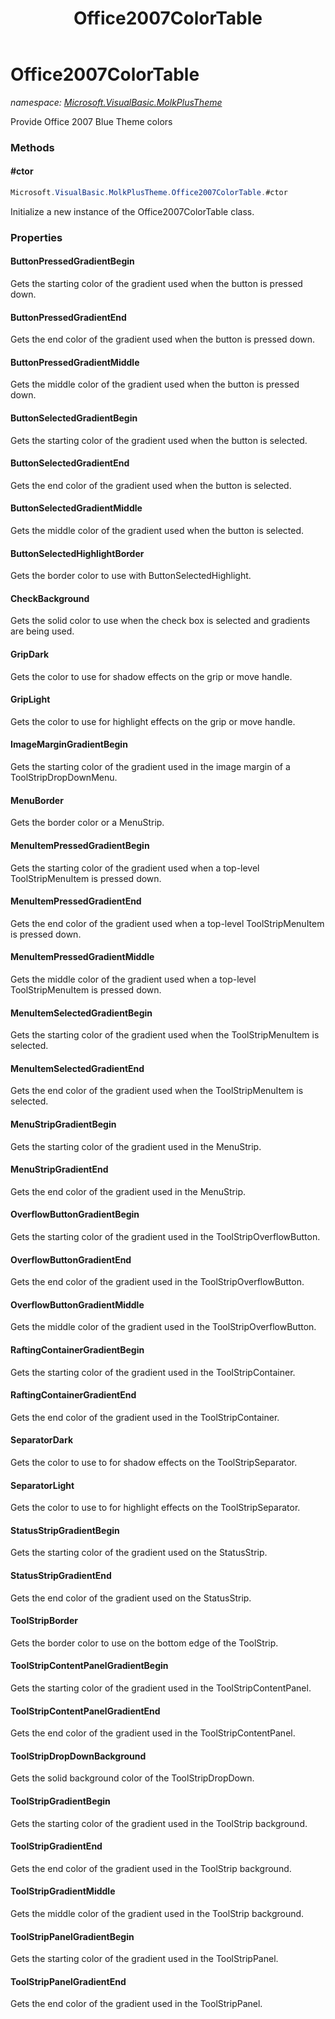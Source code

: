 ﻿---
title: Office2007ColorTable
---

# Office2007ColorTable
_namespace: [Microsoft.VisualBasic.MolkPlusTheme](N-Microsoft.VisualBasic.MolkPlusTheme.html)_

Provide Office 2007 Blue Theme colors

### Methods

#### #ctor
```csharp
Microsoft.VisualBasic.MolkPlusTheme.Office2007ColorTable.#ctor
```
Initialize a new instance of the Office2007ColorTable class.



### Properties

#### ButtonPressedGradientBegin
Gets the starting color of the gradient used when the button is pressed down.
#### ButtonPressedGradientEnd
Gets the end color of the gradient used when the button is pressed down.
#### ButtonPressedGradientMiddle
Gets the middle color of the gradient used when the button is pressed down.
#### ButtonSelectedGradientBegin
Gets the starting color of the gradient used when the button is selected.
#### ButtonSelectedGradientEnd
Gets the end color of the gradient used when the button is selected.
#### ButtonSelectedGradientMiddle
Gets the middle color of the gradient used when the button is selected.
#### ButtonSelectedHighlightBorder
Gets the border color to use with ButtonSelectedHighlight.
#### CheckBackground
Gets the solid color to use when the check box is selected and gradients are being used.
#### GripDark
Gets the color to use for shadow effects on the grip or move handle.
#### GripLight
Gets the color to use for highlight effects on the grip or move handle.
#### ImageMarginGradientBegin
Gets the starting color of the gradient used in the image margin of a ToolStripDropDownMenu.
#### MenuBorder
Gets the border color or a MenuStrip.
#### MenuItemPressedGradientBegin
Gets the starting color of the gradient used when a top-level ToolStripMenuItem is pressed down.
#### MenuItemPressedGradientEnd
Gets the end color of the gradient used when a top-level ToolStripMenuItem is pressed down.
#### MenuItemPressedGradientMiddle
Gets the middle color of the gradient used when a top-level ToolStripMenuItem is pressed down.
#### MenuItemSelectedGradientBegin
Gets the starting color of the gradient used when the ToolStripMenuItem is selected.
#### MenuItemSelectedGradientEnd
Gets the end color of the gradient used when the ToolStripMenuItem is selected.
#### MenuStripGradientBegin
Gets the starting color of the gradient used in the MenuStrip.
#### MenuStripGradientEnd
Gets the end color of the gradient used in the MenuStrip.
#### OverflowButtonGradientBegin
Gets the starting color of the gradient used in the ToolStripOverflowButton.
#### OverflowButtonGradientEnd
Gets the end color of the gradient used in the ToolStripOverflowButton.
#### OverflowButtonGradientMiddle
Gets the middle color of the gradient used in the ToolStripOverflowButton.
#### RaftingContainerGradientBegin
Gets the starting color of the gradient used in the ToolStripContainer.
#### RaftingContainerGradientEnd
Gets the end color of the gradient used in the ToolStripContainer.
#### SeparatorDark
Gets the color to use to for shadow effects on the ToolStripSeparator.
#### SeparatorLight
Gets the color to use to for highlight effects on the ToolStripSeparator.
#### StatusStripGradientBegin
Gets the starting color of the gradient used on the StatusStrip.
#### StatusStripGradientEnd
Gets the end color of the gradient used on the StatusStrip.
#### ToolStripBorder
Gets the border color to use on the bottom edge of the ToolStrip.
#### ToolStripContentPanelGradientBegin
Gets the starting color of the gradient used in the ToolStripContentPanel.
#### ToolStripContentPanelGradientEnd
Gets the end color of the gradient used in the ToolStripContentPanel.
#### ToolStripDropDownBackground
Gets the solid background color of the ToolStripDropDown.
#### ToolStripGradientBegin
Gets the starting color of the gradient used in the ToolStrip background.
#### ToolStripGradientEnd
Gets the end color of the gradient used in the ToolStrip background.
#### ToolStripGradientMiddle
Gets the middle color of the gradient used in the ToolStrip background.
#### ToolStripPanelGradientBegin
Gets the starting color of the gradient used in the ToolStripPanel.
#### ToolStripPanelGradientEnd
Gets the end color of the gradient used in the ToolStripPanel.

